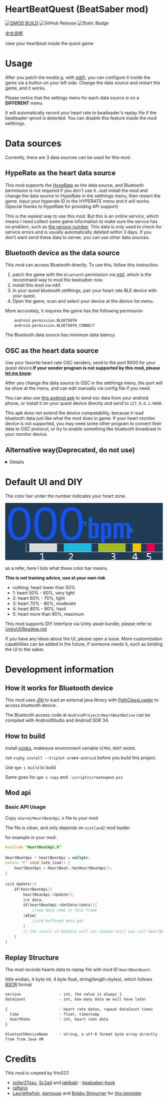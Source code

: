# HeartBeatQuest (BeatSaber mod)

[![QMOD BUILD](https://github.com/frto027/HeartBeatLanClientBSQuest/actions/workflows/qmod_build.yml/badge.svg)](https://github.com/frto027/HeartBeatLanClientBSQuest/actions/workflows/qmod_build.yml) ![GitHub Release](https://img.shields.io/github/v/release/Frto027/HeartBeatLanClientBSQuest?include_prereleases) ![Static Badge](https://img.shields.io/badge/BeatSaber-1.40.4__5283-gray?labelColor=blue)


[中文说明](README.cn.md)

view your heartbeat inside the quest game

# Usage

After you patch the mod(e.g. with [mbf](https://mbf.bsquest.xyz/)), you can configure it inside the game via a button on your left side. Change the data source and restart the game, and it works.

Please notice that the settings menu for each data source is on a **DIFFERENT** menu.

It will automatically record your heart rate to beatleader's replay file if the beatleader-qmod is detected. You can disable this feature inside the mod setthings.

# Data sources

Currently, there are 3 data sources can be used for this mod.

## HypeRate as the heart data source

This mod supports the [HypeRate](https://www.hyperate.io/) as the data source, and Bluetooth permission is not required if you don't use it. Just install the mod and change the data source to HypeRate in the setthings menu, then restart the game. Input your hyperate ID in the HYPERATE menu and it will works. (Special thanks to HypeRate for providing API support)

This is the easiest way to use this mod. But this is an online service, which means I need collect some game information to make sure the servce has no problem, such as [the version number](https://github.com/frto027/HeartBeatLanClientBSQuest/blob/4243eadcc4062ee619a6606da65a1ba4d50d91c8/src/HBHeartBeatHypeRateDataSource.cpp#L327). This data is only used to check for service errors and is usually automatically deleted within 3 days. If you don't want send these data to server, you can use other data sources.

## Bluetooth device as the data source

This mod can access Bluetooth directly. To use this, follow this instruction.

1. patch the game with the `bluetooth` permission via [mbf](https://mbf.bsquest.xyz/), which is the recommand way to mod the beatsaber now.
1. install this mod via mbf.
2. In your quest bluetooth setthings, pair your heart rate BLE device with your quest.
3. Open the game, scan and select your device at the device list menu.

More accurately, it requires the game has the following permission


        android.permission.BLUETOOTH
        android.permission.BLUETOOTH_CONNECT

The Bluetooth data source has minimum data latency.

## OSC as the heart data source

Use your favorite heart rate OSC senders, send to the port 9000 for your quest device.**If your sender program is not supported by this mod, please [let me know](https://github.com/frto027/HeartBeatLanClientBSQuest/issues).**

After you change the data source to OSC in the setthings menu, the port will be show at the menu, and can edit manually via config file if you need. 

You can also use [this android apk](https://github.com/frto027/HeartbeatLanServer/releases/latest) to send osc data from your android phone, or install it on your quest device directly and send to `127.0.0.1:9000`. 

This apk does not extend the device compatability, because it read bluetooth data just like what the mod does in game. If your heart monitor device is not supported, you may need some other program to convert their data to OSC protocol, or try to enable something like bluetooth broadcast in your monitor device.

## Alternative way(Deprecated, do not use)
<details>
        
> An android application to read heart rate data is also avaliable

If you can't or don't want to patch your game with bluetooth permission, you can use [this android apk](https://github.com/frto027/HeartbeatLanServer/releases/latest) in your quest or android phone in same local network. After you use it, switch the data source toggle to `local network` inside the game at the mod menu in your left side.

</details>

# Default UI and DIY

The color bar under the number indicates your heart zone.

![alt text](image.png)

as a refer, here I lists what these color bar means.

**This is not training advice, use at your own risk**

- nothing: heart lower than 50%  
- 1: heart 50% - 60%, very light  
- 2: heart 60% - 70%, light  
- 3: heart 70% - 80%, moderate  
- 4: heart 80% - 90%, hard  
- 5: heart more than 90%, maximum  


This mod supports DIY Interface via Unity asset bundle, please refer to [UnityUI/Readme.md](UnityUI/Readme.md)

If you have any ideas about the UI, please open a issue. More customization capabilities can be added in the future, if someone needs it, such as binding the UI to the saber.

# Development information

## How it works for Bluetooth device

This mod uses [JNI](https://docs.oracle.com/javase/8/docs/technotes/guides/jni/spec/jniTOC.html) to load an external java library with [PathClassLoader](https://developer.android.com/reference/dalvik/system/PathClassLoader) to access bluetooth device.

The Bluetooth access code at `AndroidProject/HeartBeatNative` can be compiled with AndroidStudio and Android SDK 34.

## How to build

install [vcpkg](https://github.com/microsoft/vcpkg), makesure environment variable `VCPKG_ROOT` exists.

run `vcpkg install --triplet arm64-android` before you build this project.

Use `qpm s build` to build

Same goes for `qpm s copy` and `.\scripts\createqmod.ps1`

## Mod api

### Basic API Usage

Copy `shared/HeartBeatApi.h` file to your mod

The file is clean, and only depends on `scotland2` mod loader.

for example in your mod:

```cpp
#include "HeartBeatApi.h"

HeartBeatApi * heartBeatApi = nullptr;
extern "C" void late_load() {
    heartBeatApi = HeartBeat::GetHeartBeatApi();
}

void Update(){
    if(heartBeatApi){
        heartBeatApi->Update();
        int data;
        if(heartBeatApi->GetData(&data)){
            //new data come in this frame
        }else{
            //old buffered data got
        }
        // the result of GetData will not chaned until you call heartBeatApi->Update() at next game update cycle
    }
}
```


## Replay Structure

The mod records hearts data to replay file with mod ID `HeartBeatQuest`.

little endian, 4 byte int, 4 byte float, string(length+bytes), which follows [BSOR](https://github.com/BeatLeader/BS-Open-Replay) format

```
version                 - int, the value is always 1
dataCount               - int, how many data we will have later

{                       - heart rate datas, repeat dataCount times
  time                  - float, timestamp
  heartRate             - int, heart rate data
}

bluetoothDeviceName     - string, a utf-8 format byte array directly from from Java VM
```

# Credits

This mod is created by frto027.

* [zoller27osu](https://github.com/zoller27osu), [Sc2ad](https://github.com/Sc2ad) and [jakibaki](https://github.com/jakibaki) - [beatsaber-hook](https://github.com/sc2ad/beatsaber-hook)
* [raftario](https://github.com/raftario)
* [Lauriethefish](https://github.com/Lauriethefish), [danrouse](https://github.com/danrouse) and [Bobby Shmurner](https://github.com/BobbyShmurner) for [this template](https://github.com/Lauriethefish/quest-mod-template)
